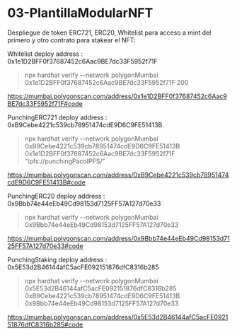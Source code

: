 # 03-PlantillaModularNFT

Despliegue de token ERC721, ERC20, Whitelist para acceso a mint del primero y otro contrato para stakear el NFT:

 
Whitelist deploy address       : 0x1e1D2BFF0f37687452c6Aac9BE7dc33F5952f71F

> npx hardhat verify --network polygonMumbai 0x1e1D2BFF0f37687452c6Aac9BE7dc33F5952f71F 200

https://mumbai.polygonscan.com/address/0x1e1D2BFF0f37687452c6Aac9BE7dc33F5952f71F#code




PunchingERC721 deploy address  : 0xB9Cebe4221c539cb78951474cdE9D6C9FE51413B

> npx hardhat verify --network polygonMumbai 0xB9Cebe4221c539cb78951474cdE9D6C9FE51413B 0x1e1D2BFF0f37687452c6Aac9BE7dc33F5952f71F "ipfs://punchingPacoIPFS/"

https://mumbai.polygonscan.com/address/0xB9Cebe4221c539cb78951474cdE9D6C9FE51413B#code




PunchingERC20 deploy address   : 0x9Bbb74e44eEb49Cd98153d7125FF57A127d70e33

> npx hardhat verify --network polygonMumbai 0x9Bbb74e44eEb49Cd98153d7125FF57A127d70e33

https://mumbai.polygonscan.com/address/0x9Bbb74e44eEb49Cd98153d7125FF57A127d70e33#code




PunchingStaking deploy address : 0x5E53d2B46144afC5acFE092151876dfC8316b285

> npx hardhat verify --network polygonMumbai 0x5E53d2B46144afC5acFE092151876dfC8316b285 0xB9Cebe4221c539cb78951474cdE9D6C9FE51413B 0x9Bbb74e44eEb49Cd98153d7125FF57A127d70e33

https://mumbai.polygonscan.com/address/0x5E53d2B46144afC5acFE092151876dfC8316b285#code
